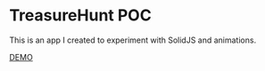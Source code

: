 # TreasureHunt POC
This is an app I created to experiment with SolidJS and animations.

[DEMO](https://jovdb.github.io/treasurehunt-poc)